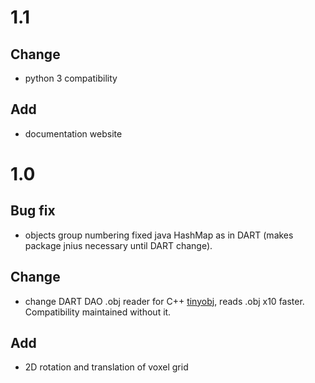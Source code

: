 # 1.1

## Change
- python 3 compatibility

## Add
- documentation website 

# 1.0

## Bug fix
- objects group numbering fixed java HashMap as in DART (makes package jnius necessary until DART change).

## Change
- change DART DAO .obj reader for C++ [tinyobj](https://gitlab.irstea.fr/florian.deboissieu/tinyobj.git),
reads .obj x10 faster. Compatibility maintained without it.


## Add
- 2D rotation and translation of voxel grid


  